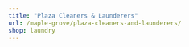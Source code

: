 ```yaml
---
title: "Plaza Cleaners & Launderers"
url: /maple-grove/plaza-cleaners-and-launderers/
shop: laundry
---
```

